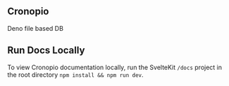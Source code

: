 ## Cronopio

Deno file based DB

## Run Docs Locally

To view Cronopio documentation locally, run the SvelteKit `/docs` project in the root directory `npm install && npm run dev`. 
